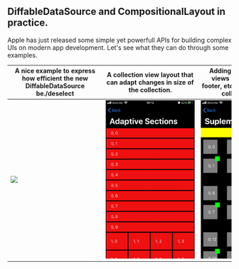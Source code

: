 ## DiffableDataSource and CompositionalLayout in practice.

Apple has just released some simple yet powerfull APIs for building complex UIs on modern app development. Let's see what they can do through some examples.

|<div style="width:200px">A nice example to express how efficient the new DiffableDataSource be./deselect</div>|<div style="width:200px">A collection view layout that can adapt changes in size of the collection.</div>|<div style="width:200px">Adding some additional views (badge, header, footer, etc...) to decorate the collection view.</div>|<div style="width:200px">Child scroll insde a collection view...</div>|
|---|---|---|---|
![](Resources/insertion_sort_visualizer.gif)|![](Resources/adaptive_sections.jpeg)| ![](Resources/suplemental_views.jpeg)|![](Resources/orthogonal_sections.jpeg)|
